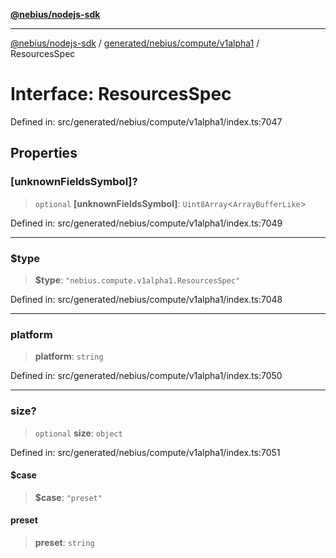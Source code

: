 [**@nebius/nodejs-sdk**](../../../../../README.md)

***

[@nebius/nodejs-sdk](../../../../../README.md) / [generated/nebius/compute/v1alpha1](../README.md) / ResourcesSpec

# Interface: ResourcesSpec

Defined in: src/generated/nebius/compute/v1alpha1/index.ts:7047

## Properties

### \[unknownFieldsSymbol\]?

> `optional` **\[unknownFieldsSymbol\]**: `Uint8Array`\<`ArrayBufferLike`\>

Defined in: src/generated/nebius/compute/v1alpha1/index.ts:7049

***

### $type

> **$type**: `"nebius.compute.v1alpha1.ResourcesSpec"`

Defined in: src/generated/nebius/compute/v1alpha1/index.ts:7048

***

### platform

> **platform**: `string`

Defined in: src/generated/nebius/compute/v1alpha1/index.ts:7050

***

### size?

> `optional` **size**: `object`

Defined in: src/generated/nebius/compute/v1alpha1/index.ts:7051

#### $case

> **$case**: `"preset"`

#### preset

> **preset**: `string`
